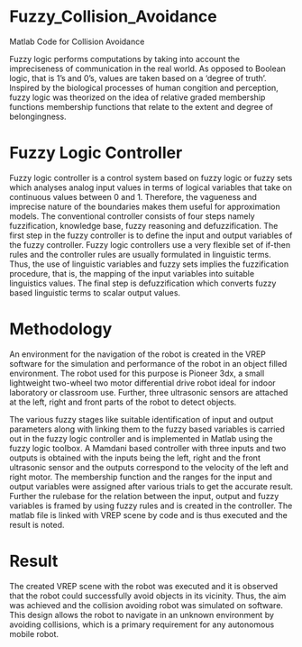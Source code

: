 # Fuzzy_Collision_Avoidance

Matlab Code for Collision Avoidance

Fuzzy logic performs computations by taking into account the impreciseness of communication in the real world. As opposed to Boolean logic, that is 1’s and 0’s, values are taken based on a ‘degree of truth’. lnspired by the biological processes of human congition and perception, fuzzy logic was theorized on the idea of relative graded membership functions membership functions that relate to the extent and degree of belongingness.

# Fuzzy Logic Controller

Fuzzy logic controIIer is a control system based on fuzzy logic or fuzzy sets which analyses analog input values in terms of logical variables that take on continuous values between 0 and 1. Therefore, the vagueness and imprecise nature of the boundaries makes them useful for approximation models.
The conventional controller consists of four steps namely fuzzification, knowledge base, fuzzy reasoning and defuzzification. The first step in the fuzzy controller is to define the input and output variables of the fuzzy controller. Fuzzy logic controllers use a very flexible set of if-then rules and the controller rules are usually formulated in linguistic terms. Thus, the use of linguistic variables and fuzzy sets implies the fuzzification procedure, that is, the mapping of the input variabIes into suitable linguistics values. The final step is defuzzification which converts fuzzy based linguistic terms to scalar output values.

# Methodology

An environment for the navigation of the robot is created in the VREP software for the simulation and performance of the robot in an object filled environment. The robot used for this purpose is Pioneer 3dx, a small lightweight two-wheel two motor differential drive robot ideal for indoor laboratory or classroom use. Further, three ultrasonic sensors are attached at the left, right and front parts of the robot to detect objects.


The various fuzzy stages Iike suitable identification of input and output parameters aIong with linking them to the fuzzy based variables is carried out in the fuzzy logic controller and is implemented in Matlab using the fuzzy logic tooIbox. A Mamdani based controller with three inputs and two outputs is obtained with the inputs being the left, right and the front ultrasonic sensor and the outputs correspond to the velocity of the left and right motor. The membership function and the ranges for the input and output variables were assigned after various trials to get the accurate result. Further the rulebase for the reIation between the input, output and fuzzy variabIes is framed by using fuzzy ruIes and is created in the controIIer. The matlab file is linked with VREP scene by code and is thus executed and the result is noted.

# Result

The created VREP scene with the robot was executed and it is observed that the robot could successfully avoid objects in its vicinity. Thus, the aim was achieved and the collision avoiding robot was simulated on software. This design allows the robot to navigate in an unknown environment by avoiding collisions, which is a primary requirement for any autonomous mobile robot.
